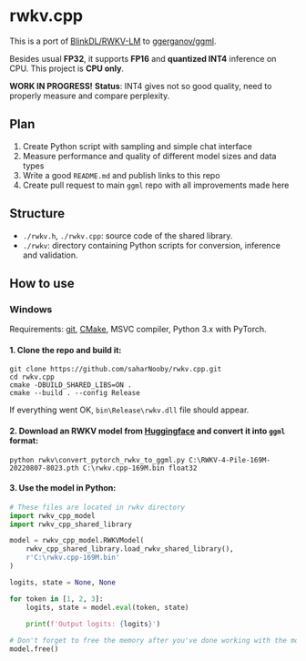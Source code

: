 # rwkv.cpp

This is a port of [BlinkDL/RWKV-LM](https://github.com/BlinkDL/RWKV-LM) to [ggerganov/ggml](https://github.com/ggerganov/ggml).

Besides usual **FP32**, it supports **FP16** and **quantized INT4** inference on CPU. This project is **CPU only**.

**WORK IN PROGRESS!** **Status**: INT4 gives not so good quality, need to properly measure and compare perplexity.

## Plan

1. Create Python script with sampling and simple chat interface
2. Measure performance and quality of different model sizes and data types
3. Write a good `README.md` and publish links to this repo
4. Create pull request to main `ggml` repo with all improvements made here

## Structure

- `./rwkv.h`, `./rwkv.cpp`: source code of the shared library.
- `./rwkv`: directory containing Python scripts for conversion, inference and validation.

## How to use

### Windows

Requirements: [git](https://gitforwindows.org/), [CMake](https://cmake.org/download/), MSVC compiler, Python 3.x with PyTorch.

#### 1. Clone the repo and build it:

```commandline
git clone https://github.com/saharNooby/rwkv.cpp.git
cd rwkv.cpp
cmake -DBUILD_SHARED_LIBS=ON .
cmake --build . --config Release
```

If everything went OK, `bin\Release\rwkv.dll` file should appear.

#### 2. Download an RWKV model from [Huggingface](https://huggingface.co/BlinkDL) and convert it into `ggml` format:

```commandline
python rwkv\convert_pytorch_rwkv_to_ggml.py C:\RWKV-4-Pile-169M-20220807-8023.pth C:\rwkv.cpp-169M.bin float32
```

#### 3. Use the model in Python:

```python
# These files are located in rwkv directory
import rwkv_cpp_model
import rwkv_cpp_shared_library

model = rwkv_cpp_model.RWKVModel(
    rwkv_cpp_shared_library.load_rwkv_shared_library(),
    r'C:\rwkv.cpp-169M.bin'
)

logits, state = None, None

for token in [1, 2, 3]:
    logits, state = model.eval(token, state)
    
    print(f'Output logits: {logits}')

# Don't forget to free the memory after you've done working with the model
model.free()

```

